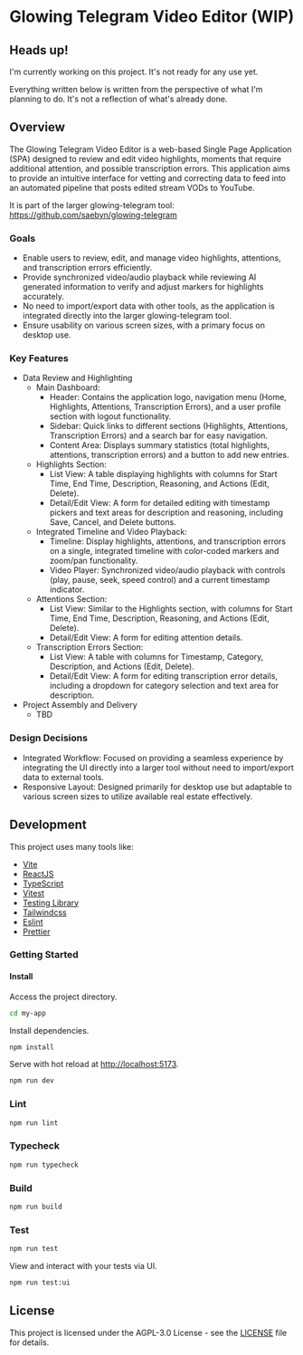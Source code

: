 # Glowing Telegram Video Editor (WIP)

## Heads up!

I'm currently working on this project. It's not ready for any use yet.

Everything written below is written from the perspective of what I'm planning to do. It's not a reflection of what's already done.

## Overview

The Glowing Telegram Video Editor is a web-based Single Page Application (SPA) designed to review and edit video highlights, moments that require additional attention, and possible transcription errors. This application aims to provide an intuitive interface for vetting and correcting data to feed into an automated pipeline that posts edited stream VODs to YouTube.

It is part of the larger glowing-telegram tool: https://github.com/saebyn/glowing-telegram

### Goals

- Enable users to review, edit, and manage video highlights, attentions, and transcription errors efficiently.
- Provide synchronized video/audio playback while reviewing AI generated information to verify and adjust markers for highlights accurately.
- No need to import/export data with other tools, as the application is integrated directly into the larger glowing-telegram tool.
- Ensure usability on various screen sizes, with a primary focus on desktop use.

### Key Features

- Data Review and Highlighting
  - Main Dashboard:
    - Header: Contains the application logo, navigation menu (Home, Highlights, Attentions, Transcription Errors), and a user profile section with logout functionality.
    - Sidebar: Quick links to different sections (Highlights, Attentions, Transcription Errors) and a search bar for easy navigation.
    - Content Area: Displays summary statistics (total highlights, attentions, transcription errors) and a button to add new entries.
  - Highlights Section:
    - List View: A table displaying highlights with columns for Start Time, End Time, Description, Reasoning, and Actions (Edit, Delete).
    - Detail/Edit View: A form for detailed editing with timestamp pickers and text areas for description and reasoning, including Save, Cancel, and Delete buttons.
  - Integrated Timeline and Video Playback:
    - Timeline: Display highlights, attentions, and transcription errors on a single, integrated timeline with color-coded markers and zoom/pan functionality.
    - Video Player: Synchronized video/audio playback with controls (play, pause, seek, speed control) and a current timestamp indicator.
  - Attentions Section:
    - List View: Similar to the Highlights section, with columns for Start Time, End Time, Description, Reasoning, and Actions (Edit, Delete).
    - Detail/Edit View: A form for editing attention details.
  - Transcription Errors Section:
    - List View: A table with columns for Timestamp, Category, Description, and Actions (Edit, Delete).
    - Detail/Edit View: A form for editing transcription error details, including a dropdown for category selection and text area for description.
- Project Assembly and Delivery
  - TBD

### Design Decisions

- Integrated Workflow: Focused on providing a seamless experience by integrating the UI directly into a larger tool without need to import/export data to external tools.
- Responsive Layout: Designed primarily for desktop use but adaptable to various screen sizes to utilize available real estate effectively.

## Development

This project uses many tools like:

- [Vite](https://vitejs.dev)
- [ReactJS](https://reactjs.org)
- [TypeScript](https://www.typescriptlang.org)
- [Vitest](https://vitest.dev)
- [Testing Library](https://testing-library.com)
- [Tailwindcss](https://tailwindcss.com)
- [Eslint](https://eslint.org)
- [Prettier](https://prettier.io)

### Getting Started

#### Install

Access the project directory.

```bash
cd my-app
```

Install dependencies.

```bash
npm install
```

Serve with hot reload at <http://localhost:5173>.

```bash
npm run dev
```

### Lint

```bash
npm run lint
```

### Typecheck

```bash
npm run typecheck
```

### Build

```bash
npm run build
```

### Test

```bash
npm run test
```

View and interact with your tests via UI.

```bash
npm run test:ui
```

## License

This project is licensed under the AGPL-3.0 License - see the [LICENSE](LICENSE) file for details.
